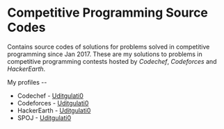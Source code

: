 # Competitive Programming Source Codes

Contains source codes of solutions for problems solved in competitive programming since Jan 2017.
These are my solutions to problems in competitive programming contests hosted by *Codechef*, *Codeforces* and *HackerEarth*.

My profiles --

* Codechef - [Uditgulati0](https://www.codechef.com/users/uditgulati0)
* Codeforces - [Uditgulati0](http://codeforces.com/profile/Uditgulati0http://www.spoj.com/users/uditgulati0/)
* HackerEarth - [Uditgulati0](http://www.spoj.com/users/uditgulati0/)
* SPOJ - [Uditgulati0](https://www.hackerearth.com/@uditgulati0)
